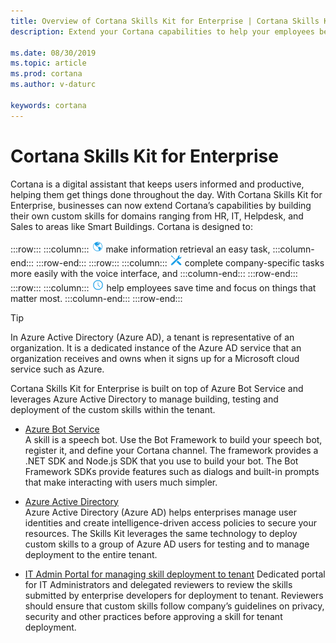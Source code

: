```yaml
---
title: Overview of Cortana Skills Kit for Enterprise | Cortana Skills Kit for Enterprise
description: Extend your Cortana capabilities to help your employees be more productive. 

ms.date: 08/30/2019
ms.topic: article
ms.prod: cortana
ms.author: v-daturc

keywords: cortana
---  
```


# Cortana Skills Kit for Enterprise  

Cortana is a digital assistant that keeps users informed and productive, helping them get things done throughout the day. With Cortana Skills Kit for Enterprise, businesses can now extend Cortana’s capabilities by building their own custom skills for domains ranging from HR, IT, Helpdesk, and Sales to areas like Smart Buildings. Cortana is designed to:  

:::row:::
    :::column:::
        ![globe](../media/images/blue-globe-20x20.png)  make information retrieval an easy task,
    :::column-end:::
:::row-end:::
:::row:::
    :::column:::
        ![screwdriver and wrench](../media/images/blue-screwdriver_and_wrench-20x20.png)  complete company-specific tasks more easily with the voice interface, and
    :::column-end:::
:::row-end:::
:::row:::
    :::column:::
        ![clock](../media/images/blue-clock-20x20.png)  help employees save time and focus on things that matter most.
    :::column-end:::
:::row-end:::

>[!TIP]
>In Azure Active Directory (Azure AD), a tenant is representative of an organization. It is a dedicated instance of the Azure AD service that an organization receives and owns when it signs up for a Microsoft cloud service such as Azure.

Cortana Skills Kit for Enterprise is built on top of Azure Bot Service and leverages Azure Active Directory to manage building, testing and deployment of the custom skills within the tenant.  
* [Azure Bot Service](https://azure.microsoft.com/services/bot-service)  
    A skill is a speech bot. Use the Bot Framework to build your speech bot, register it, and define your Cortana channel. The framework provides a .NET SDK and Node.js SDK that you use to build your bot. The Bot Framework SDKs provide features such as dialogs and built-in prompts that make interacting with users much simpler.  

* [Azure Active Directory](https://azure.microsoft.com/services/active-directory)  
    Azure Active Directory (Azure AD) helps enterprises manage user identities and create intelligence-driven access policies to secure your resources. The Skills Kit leverages the same technology to deploy custom skills to a group of Azure AD users for testing and to manage deployment to the entire tenant.  

* [IT Admin Portal for managing skill deployment to tenant](https://it-admin-portal-prod.azurewebsites.net/)
    Dedicated portal for IT Administrators and delegated reviewers to review the skills submitted by enterprise developers for deployment to tenant. Reviewers should ensure that custom skills follow company’s guidelines on privacy, security and other practices before approving a skill for tenant deployment. 

<!-- 04/25/2019 commented out because there really is no next step for this version of enterprise --dt
## Next steps

Read the [Before you start](/before-you-start.md) page for an overview of the development process. -->
